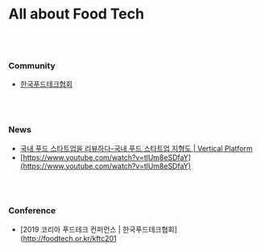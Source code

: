 All about Food Tech
==========


 <br/><br/>
 

### Community
- [한국푸드테크협회](http://foodtech.or.kr/)


 <br/><br/>


### News
- [국내 푸드 스타트업을 리뷰하다-국내 푸드 스타트업 지형도 | Vertical Platform](https://verticalplatform.kr/archives/5029)
- [https://www.youtube.com/watch?v=tlUm8eSDfaY](https://www.youtube.com/watch?v=tlUm8eSDfaY)


 <br/><br/>


### Conference
- [2019 코리아 푸드테크 컨퍼런스 | 한국푸드테크협회](http://foodtech.or.kr/kftc201